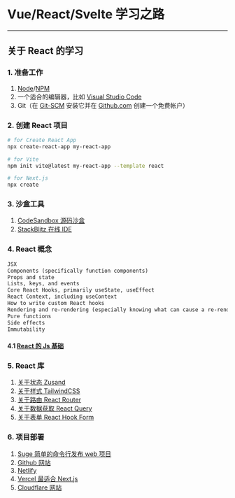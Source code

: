 # Vue/React/Svelte 学习之路

---

## 关于 React 的学习

### 1. 准备工作

1. [Node](https://nodejs.org/en/)/[NPM](https://www.npmjs.com/package/npm)
2. 一个适合的编辑器，比如 [Visual Studio Code](https://code.visualstudio.com/)
3. Git（在 [Git-SCM](http://git-scm.com/) 安装它并在 [Github.com](https://github.com/) 创建一个免费帐户）

### 2. 创建 React 项目

```Bash
# for Create React App
npx create-react-app my-react-app

# for Vite
npm init vite@latest my-react-app --template react

# for Next.js
npx create
```

### 3. 沙盒工具

1. [CodeSandbox 源码沙盒](https://codesandbox.io/)
2. [StackBlitz 在线 IDE](https://stackblitz.com/)

### 4. React 概念

```HTML
JSX
Components (specifically function components)
Props and state
Lists, keys, and events
Core React Hooks, primarily useState, useEffect
React Context, including useContext
How to write custom React hooks
Rendering and re-rendering (especially knowing what can cause a re-render)
Pure functions
Side effects
Immutability
```

#### 4.1 [React 的 Js 基础](https://www.freecodecamp.org/news/javascript-skills-you-need-for-react-practical-examples/)

### 5. React 库

1. [关于状态 Zusand](https://github.com/pmndrs/zustand)
2. [关于样式 TailwindCSS](https://tailwindcss.com/)
3. [关于路由 React Router](https://reactrouter.com/)
4. [关于数据获取 React Query](https://react-query.tanstack.com/)
5. [关于表单 React Hook Form](https://react-hook-form.com/)

### 6. 项目部署

1. [Suge 简单的命令行发布 web 项目](https://surge.sh/)
2. [Github 网站](https://pages.github.com/)
3. [Netlify](https://www.netlify.com/)
4. [Vercel 最适合 Next.js](https://vercel.com/)
5. [Cloudflare 网站](https://pages.cloudflare.com/)
